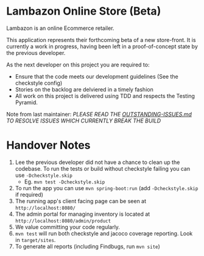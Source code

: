 # Lambazon Online Store (Beta)
Lambazon is an online Ecommerce retailer.

This application represents their forthcoming beta of a new
store-front. It is currently a work in progress, having been left
in a proof-of-concept state by the previous developer.

As the next developer on this project you are required to:
* Ensure that the code meets our development guidelines (See the checkstyle config)
* Stories on the backlog are delviered in a timely fashion
* All work on this project is delivered using TDD and respects the
Testing Pyramid.


Note from last maintainer:
*PLEASE READ THE [OUTSTANDING-ISSUES.md](./OUTSTANDING-ISSUES.md) TO RESOLVE ISSUES
WHICH CURRENTLY BREAK THE BUILD*

# Handover Notes

1. Lee the previous developer did not have a chance to clean up the codebase.
To run the tests or build without checkstyle failing you can use `-Dcheckstyle.skip`
   * Eg. `mvn test -Dcheckstyle.skip`
1. To run the app you can use `mvn spring-boot:run` (add `-Dcheckstyle.skip` if required)
1. The running app's client facing page can be seen at `http://localhost:8080/`
1. The admin portal for managing inventory is located at `http://localhost:8080/admin/product`
1. We value committing your code regularly.
1. `mvn test` will run both checkstyle and jacoco coverage reporting. Look in `target/sites`.
1. To generate all reports (including Findbugs, run `mvn site`)

